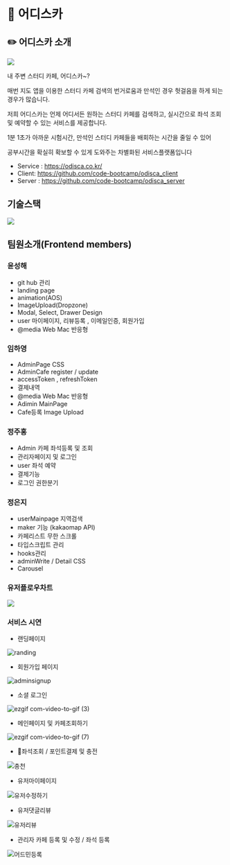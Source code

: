 # 📖 어디스카

## ✏️ 어디스카 소개
![](https://velog.velcdn.com/images/zitto/post/9cd81697-4cc6-459e-8aaf-5deddfdbac35/image.png)

내 주변 스터디 카페, 어디스카~?

매번 지도 앱을 이용한 스터디 카페 검색의 번거로움과 만석인 경우 헛걸음을 하게 되는 경우가 많습니다.

저희 어디스카는 언제 어디서든 원하는 스터디 카페를 검색하고, 실시간으로 좌석 조회 및 예약할 수 있는 서비스를 제공합니다.

1분 1초가 아까운 시험시간, 만석인 스터디 카페들을 배회하는 시간을 줄일 수 있어 

공부시간을 확실히 확보할 수 있게 도와주는 차별화된 서비스플랫폼입니다


- Service : https://odisca.co.kr/
- Client: https://github.com/code-bootcamp/odisca_client
- Server : https://github.com/code-bootcamp/odisca_server



## 기술스택

![](https://velog.velcdn.com/images/zitto/post/89e28e9d-c9f9-4307-a870-efdd65801755/image.png)



## 팀원소개(Frontend members)
### 윤성해
- git hub 관리
- landing page
- animation(AOS)
- ImageUpload(Dropzone)
- Modal, Select, Drawer Design
- user 마이페이지, 리뷰등록 , 이메일인증, 회원가입
- @media Web Mac 반응형

### 임하영
- AdminPage CSS
- AdminCafe register / update
- accessToken , refreshToken
- 결제내역
- @media Web Mac 반응형
- Adimin MainPage
- Cafe등록 Image Upload

### 정주홍
- Admin 카페 좌석등록 및 조회
- 관리자페이지 및 로그인
- user 좌석 예약
- 결제기능
- 로그인 권한분기

### 정은지
- userMainpage 지역검색 
- maker 기능 (kakaomap API)
- 카페리스트 무한 스크롤
- 타입스크립트 관리
- hooks관리
- adminWrite / Detail CSS
- Carousel


### 유저플로우차트
![](https://velog.velcdn.com/images/zitto/post/beb82ae3-d530-4c52-905d-4d7ea2cba40c/image.png)



### 서비스 시연
- 랜딩페이지

![randing](https://github.com/code-bootcamp/odisca_client/assets/115563322/8261c6d0-7f9f-4827-8c31-e7a3c7038163)

- 회원가입 페이지
  
![adminsignup](https://github.com/code-bootcamp/odisca_client/assets/115563322/bcc7e81f-466b-4e28-ba8d-86130e2e9805)

- 소셜 로그인

![ezgif com-video-to-gif (3)](https://github.com/code-bootcamp/odisca_client/assets/115563322/f1496566-4789-4a47-93fc-fa3a2cf2a671)

- 메인페이지 및 카페조회하기
  
![ezgif com-video-to-gif (7)](https://github.com/code-bootcamp/odisca_client/assets/115563322/60941db4-ede3-4dc0-ac96-35fdfeb3c829)

- 좌석조회 / 포인트결제 및 충전
  
![충천](https://github.com/code-bootcamp/odisca_client/assets/115563322/60052db8-734f-4c5e-a7bc-67ed8221a438)

- 유저마이페이지
  
![유저수정하기](https://github.com/code-bootcamp/odisca_client/assets/115563322/45560e4d-cb0f-4457-95c4-fa49324d76c7)

- 유저댓글리뷰
  
![유저리뷰](https://github.com/code-bootcamp/odisca_client/assets/115563322/0755b339-143e-4c20-927b-a3029969a98d)

- 관리자 카페 등록 및 수정 / 좌석 등록
  
![어드민등록](https://github.com/code-bootcamp/odisca_client/assets/115563322/969f2856-1b3f-4b07-90de-b0d940eb361f)
